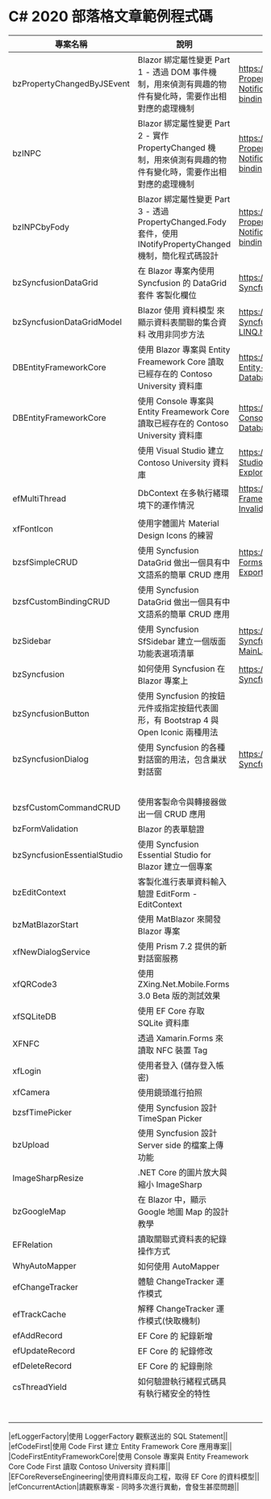 # C# 2020 部落格文章範例程式碼

|專案名稱|說明|部落格網址|
|-|-|-|
|bzPropertyChangedByJSEvent|Blazor 綁定屬性變更 Part 1 - 透過 DOM 事件機制，用來偵測有興趣的物件有變化時，需要作出相對應的處理機制|https://csharpkh.blogspot.com/2020/04/Blazor-PropertyChanged-Property-Changed-Notification-DOM-Event-oninput-data-binding.html|
|bzINPC|Blazor 綁定屬性變更 Part 2 - 實作 PropertyChanged 機制，用來偵測有興趣的物件有變化時，需要作出相對應的處理機制|https://csharpkh.blogspot.com/2020/04/Blazor-PropertyChanged-Property-Changed-Notification-INotifyPropertyChanged-data-binding.html|
|bzINPCbyFody|Blazor 綁定屬性變更 Part 3 - 透過 PropertyChanged.Fody 套件，使用 INotifyPropertyChanged 機制，簡化程式碼設計|https://csharpkh.blogspot.com/2020/04/Blazor-PropertyChanged-Fody-Property-Changed-Notification-INotifyPropertyChanged-data-binding.html|
|bzSyncfusionDataGrid|在 Blazor 專案內使用 Syncfusion 的 DataGrid 套件 客製化欄位|https://csharpkh.blogspot.com/2020/04/Blazor-Syncfusion-DataGrid-SQL-Server-Database.html|
|bzSyncfusionDataGridModel|Blazor 使用 資料模型 來顯示資料表關聯的集合資料 改用非同步方法|https://csharpkh.blogspot.com/2020/04/Blazor-Syncfusion-DataGrid-Data-Model-Join-Project-LINQ.html|
|DBEntityFrameworkCore|使用 Blazor 專案與 Entity Freamework Core 讀取已經存在的 Contoso University 資料庫|https://csharpkh.blogspot.com/2020/04/Blazor-Entity-Freamework-Core-SQL-Server-Database.html|
|DBEntityFrameworkCore|使用 Console 專案與 Entity Freamework Core 讀取已經存在的 Contoso University 資料庫|https://csharpkh.blogspot.com/2020/04/CSharp-Console-Entity-Freamework-Core-SQL-Server-Database.html|
||使用 Visual Studio 建立 Contoso University 資料庫|https://csharpkh.blogspot.com/2020/04/Visual-Studio-Contoso-University-SQL-Server-Explorer.html|
|efMultiThread|DbContext 在多執行緒環境下的運作情況|https://csharpkh.blogspot.com/2020/10/Entity-Framework-Core-dbcontext-multi-thread-safty-InvalidOperationException-OnConfiguring.html|
|xfFontIcon|使用字體圖片 Material Design Icons 的練習||
|bzsfSimpleCRUD|使用 Syncfusion DataGrid 做出一個具有中文語系的簡單 CRUD 應用|https://csharpkh.blogspot.com/2020/10/Xamarin-Forms-Material-Design-Icons-FontFamily-ExportFont.html|
|bzsfCustomBindingCRUD|使用 Syncfusion DataGrid 做出一個具有中文語系的簡單 CRUD 應用||
|bzSidebar|使用 Syncfusion SfSidebar 建立一個版面功能表選項清單|https://csharpkh.blogspot.com/2021/01/Blazor-Syncfusion-SfSidebar-Menu-MenuItem-MainLayout.html|
|bzSyncfusion|如何使用 Syncfusion 在 Blazor 專案上|https://csharpkh.blogspot.com/2021/01//Blazor-Syncfusion-Getting-Starter.html|
|bzSyncfusionButton|使用 Syncfusion 的按鈕元件或指定按鈕代表圖形，有 Bootstrap 4 與 Open Iconic 兩種用法||
|bzSyncfusionDialog|使用 Syncfusion 的各種對話窗的用法，包含巢狀對話窗|https://csharpkh.blogspot.com/2021/01/Blazor-Syncfusion-SfDialog-DialogButtons-IsModal.html|
||||
||||
||||
||||
||||
|bzsfCustomCommandCRUD|使用客製命令與轉接器做出一個 CRUD 應用||
|bzFormValidation|Blazor 的表單驗證||
|bzSyncfusionEssentialStudio|使用 Syncfusion Essential Studio for Blazor 建立一個專案||
|bzEditContext|客製化進行表單資料輸入驗證 EditForm - EditContext||
|bzMatBlazorStart|使用 MatBlazor 來開發 Blazor 專案||
|xfNewDialogService|使用 Prism 7.2 提供的新對話窗服務||
|xfQRCode3|使用 ZXing.Net.Mobile.Forms 3.0 Beta 版的測試效果||
|xfSQLiteDB|使用 EF Core 存取 SQLite 資料庫||
|XFNFC|透過 Xamarin.Forms 來讀取 NFC 裝置 Tag||
|xfLogin|使用者登入 (儲存登入帳密)||
|xfCamera|使用鏡頭進行拍照||
|bzsfTimePicker|使用 Syncfusion 設計 TimeSpan Picker||
|bzUpload|使用 Syncfusion 設計 Server side 的檔案上傳功能||
|ImageSharpResize|.NET Core 的圖片放大與縮小 ImageSharp||
|bzGoogleMap|在 Blazor 中，顯示 Google 地圖 Map 的設計教學||
|EFRelation|讀取關聯式資料表的紀錄操作方式||
|WhyAutoMapper|如何使用 AutoMapper ||
|efChangeTracker|體驗 ChangeTracker 運作模式||
|efTrackCache|解釋 ChangeTracker 運作模式(快取機制)||
|efAddRecord|EF Core 的 紀錄新增||
|efUpdateRecord|EF Core 的 紀錄修改||
|efDeleteRecord|EF Core 的 紀錄刪除||
|csThreadYield|如何驗證執行緒程式碼具有執行緒安全的特性||
||||
||||
||||
||||
||||
||||
||||


|efLoggerFactory|使用 LoggerFactory 觀察送出的 SQL Statement||
|efCodeFirst|使用 Code First 建立 Entity Framework Core 應用專案||
|CodeFirstEntityFrameworkCore|使用 Console 專案與 Entity Freamework Core Code First 讀取 Contoso University 資料庫||
|EFCoreReverseEngineering|使用資料庫反向工程，取得 EF Core 的資料模型||
|efConcurrentAction|請觀察專案 - 同時多次進行異動，會發生甚麼問題||